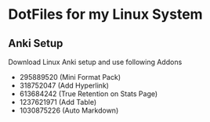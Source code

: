 # DotFiles for my Linux System

## Anki Setup
Download Linux Anki setup and use following Addons
- 295889520 (Mini Format Pack)
- 318752047 (Add Hyperlink)
- 613684242 (True Retention on Stats Page)
- 1237621971 (Add Table)
- 1030875226 (Auto Markdown)
